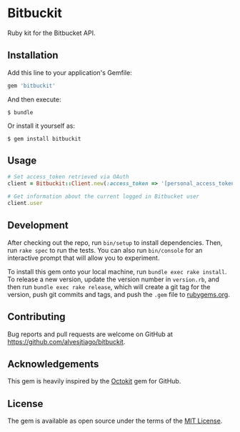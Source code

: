# Bitbuckit 

Ruby kit for the Bitbucket API.

## Installation

Add this line to your application's Gemfile:

```ruby
gem 'bitbuckit'
```

And then execute:

    $ bundle

Or install it yourself as:

    $ gem install bitbuckit

## Usage

```ruby
# Set access_token retrieved via OAuth
client = Bitbuckit::Client.new(:access_token => '[personal_access_token]!')

# Get information about the current logged in Bitbucket user
client.user
```

## Development

After checking out the repo, run `bin/setup` to install dependencies. Then, run `rake spec` to run the tests. You can also run `bin/console` for an interactive prompt that will allow you to experiment.

To install this gem onto your local machine, run `bundle exec rake install`. To release a new version, update the version number in `version.rb`, and then run `bundle exec rake release`, which will create a git tag for the version, push git commits and tags, and push the `.gem` file to [rubygems.org](https://rubygems.org).

## Contributing

Bug reports and pull requests are welcome on GitHub at https://github.com/alvesjtiago/bitbuckit.

## Acknowledgements

This gem is heavily inspired by the [Octokit](https://github.com/octokit/octokit.rb) gem for GitHub.

## License

The gem is available as open source under the terms of the [MIT License](https://opensource.org/licenses/MIT).